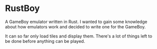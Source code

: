 # RustBoy

A GameBoy emulator written in Rust. I wanted to gain some knowledge about how emulators work and decided to write one for the GameBoy.

It can so far only load tiles and display them. There's a lot of things left to be done before anything can be played.
